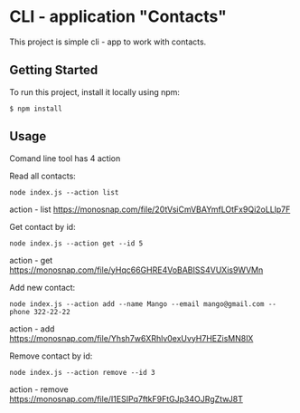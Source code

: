 # CLI - application "Contacts"

This project is simple cli - app to work with contacts.

## Getting Started

To run this project, install it locally using npm:
```
$ npm install
```

## Usage
Comand line tool has 4 action

Read all contacts: 
```
node index.js --action list
```

action - list https://monosnap.com/file/20tVsiCmVBAYmfLOtFx9Qi2oLLlp7F

Get contact by id:

```
node index.js --action get --id 5
```

action - get https://monosnap.com/file/yHqc66GHRE4VoBABISS4VUXis9WVMn

Add new contact:

```
node index.js --action add --name Mango --email mango@gmail.com --phone 322-22-22
```

action - add https://monosnap.com/file/Yhsh7w6XRhlv0exUvyH7HEZisMN8lX

Remove contact by id:

```
node index.js --action remove --id 3
```

action - remove https://monosnap.com/file/I1ESIPq7ftkF9FtGJp34OJRgZtwJ8T
